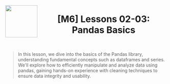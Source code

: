 <div style="display: flex; align-items: center; justify-content: center; text-align: center;">
  <img src="https://coursereport-s3-production.global.ssl.fastly.net/uploads/school/logo/219/original/CT_LOGO_NEW.jpg" width="100" style="margin-right: 10px;">
  <div>
    <h1><b>[M6] Lessons 02-03: Pandas Basics</b></h1>
  </div>
</div>

<br>

>In this lesson, we dive into the basics of the Pandas library, understanding fundamental concepts such as dataframes and series. We'll explore how to efficiently manipulate and analyze data using pandas, gaining hands-on experience with cleaning techniques to ensure data integrity and usability.
